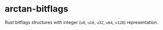 # arctan-bitflags
Rust bitflags structures with integer (`u8`, `u16`, `u32`, `u64`, `u128`) representation.
